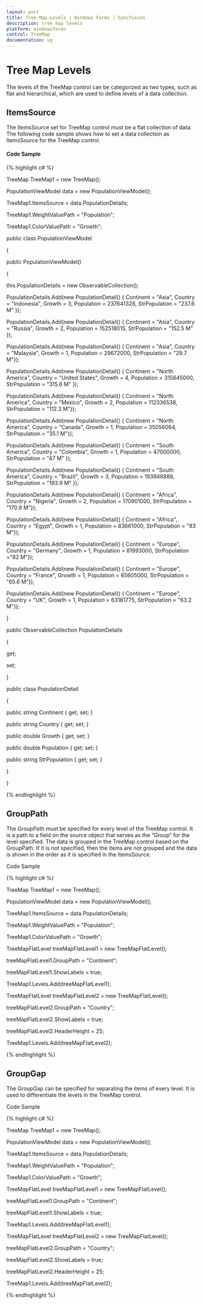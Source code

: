 ```yaml
---
layout: post
title: Tree-Map-Levels | Windows Forms | Syncfusion
description: tree map levels
platform: windowsforms
control: TreeMap 
documentation: ug
---
```


# Tree Map Levels

The levels of the TreeMap control can be categorized as two types, such as flat and hierarchical, which are used to define levels of a data collection. 

## ItemsSource

The ItemsSource set for TreeMap control must be a flat collection of data. The following code sample shows how to set a data collection as ItemsSource for the TreeMap control.

#### Code Sample

{% highlight c# %}

TreeMap TreeMap1 = new TreeMap();

PopulationViewModel data = new PopulationViewModel();                     

TreeMap1.ItemsSource = data.PopulationDetails;

TreeMap1.WeightValuePath = "Population";

TreeMap1.ColorValuePath = "Growth";



public class PopulationViewModel

{

public PopulationViewModel()

{

this.PopulationDetails = new ObservableCollection<PopulationDetail>();

PopulationDetails.Add(new PopulationDetail() { Continent = "Asia", Country = "Indonesia", Growth = 3, Population = 237641326, StrPopulation = "237.6 M" });

PopulationDetails.Add(new PopulationDetail() { Continent = "Asia", Country = "Russia", Growth = 2, Population = 152518015, StrPopulation = "152.5 M" });

PopulationDetails.Add(new PopulationDetail() { Continent = "Asia", Country = "Malaysia", Growth = 1, Population = 29672000, StrPopulation  = "29.7 M"});

PopulationDetails.Add(new PopulationDetail() { Continent = "North America", Country = "United States", Growth = 4, Population = 315645000, StrPopulation = "315.6 M" });

PopulationDetails.Add(new PopulationDetail() { Continent = "North America", Country = "Mexico", Growth = 2, Population = 112336538, StrPopulation = "112.3 M"});

PopulationDetails.Add(new PopulationDetail() { Continent = "North America", Country = "Canada", Growth = 1, Population = 35056064, StrPopulation = "35.1 M"});

PopulationDetails.Add(new PopulationDetail() { Continent = "South America", Country = "Colombia", Growth = 1, Population = 47000000, StrPopulation = "47 M" });

PopulationDetails.Add(new PopulationDetail() { Continent = "South America", Country = "Brazil", Growth = 3, Population = 193946886, StrPopulation = "193.9 M" });

PopulationDetails.Add(new PopulationDetail() { Continent = "Africa", Country = "Nigeria", Growth = 2, Population = 170901000, StrPopulation = "170.9 M"});

PopulationDetails.Add(new PopulationDetail() { Continent = "Africa", Country = "Egypt", Growth = 1, Population = 83661000, StrPopulation = "83 M"});

PopulationDetails.Add(new PopulationDetail() { Continent = "Europe", Country = "Germany", Growth = 1, Population = 81993000, StrPopulation ="82 M"});

PopulationDetails.Add(new PopulationDetail() { Continent = "Europe", Country = "France", Growth = 1, Population = 65605000, StrPopulation  = "65.6 M"});

PopulationDetails.Add(new PopulationDetail() { Continent = "Europe", Country = "UK", Growth = 1, Population = 63181775, StrPopulation = "63.2 M"});

}

public ObservableCollection<PopulationDetail> PopulationDetails

{

get;

set;

}

public class PopulationDetail

{

public string Continent { get; set; }

public string Country { get; set; }

public double Growth { get; set; }

public double Population { get; set; }

public string StrPopulation { get; set; }

}

}  

{% endhighlight %}

## GroupPath

The GroupPath must be specified for every level of the TreeMap control. It is a path to a field on the source object that serves as the “Group” for the level specified. The data is grouped in the TreeMap control based on the GroupPath. If it is not specified, then the items are not grouped and the data is shown in the order as it is specified in the ItemsSource.



Code Sample

{% highlight c# %}

TreeMap TreeMap1 = new TreeMap();

PopulationViewModel data = new PopulationViewModel();

TreeMap1.ItemsSource = data.PopulationDetails;



TreeMap1.WeightValuePath = "Population";

TreeMap1.ColorValuePath = "Growth";

TreeMapFlatLevel treeMapFlatLevel1 = new TreeMapFlatLevel();

treeMapFlatLevel1.GroupPath = "Continent";

treeMapFlatLevel1.ShowLabels = true;



TreeMap1.Levels.Add(treeMapFlatLevel1);



TreeMapFlatLevel treeMapFlatLevel2 = new TreeMapFlatLevel();

treeMapFlatLevel2.GroupPath = "Country";

treeMapFlatLevel2.ShowLabels = true;

treeMapFlatLevel2.HeaderHeight = 25;



TreeMap1.Levels.Add(treeMapFlatLevel2);

{% endhighlight %}

## GroupGap

The GroupGap can be specified for separating the items of every level. It is used to differentiate the levels in the TreeMap control.

Code Sample

{% highlight c# %}

TreeMap TreeMap1 = new TreeMap();

PopulationViewModel data = new PopulationViewModel();

TreeMap1.ItemsSource = data.PopulationDetails;

TreeMap1.WeightValuePath = "Population";

TreeMap1.ColorValuePath = "Growth";

TreeMapFlatLevel treeMapFlatLevel1 = new TreeMapFlatLevel();

treeMapFlatLevel1.GroupPath = "Continent";

treeMapFlatLevel1.ShowLabels = true;

TreeMap1.Levels.Add(treeMapFlatLevel1);



TreeMapFlatLevel treeMapFlatLevel2 = new TreeMapFlatLevel();

treeMapFlatLevel2.GroupPath = "Country";

treeMapFlatLevel2.ShowLabels = true;

treeMapFlatLevel2.HeaderHeight = 25;

TreeMap1.Levels.Add(treeMapFlatLevel2);

{% endhighlight %}